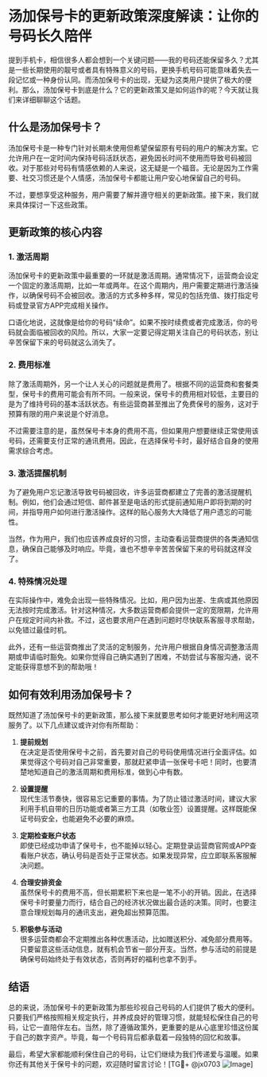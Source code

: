 # 汤加保号卡的更新政策深度解读：让你的号码长久陪伴

提到手机卡，相信很多人都会想到一个关键问题——我的号码还能保留多久？尤其是一些长期使用的靓号或者具有特殊意义的号码，更换手机号码可能意味着失去一段记忆或一种身份认同。而汤加保号卡的出现，无疑为这类用户提供了极大的便利。那么，汤加保号卡到底是什么？它的更新政策又是如何运作的呢？今天就让我们来详细聊聊这个话题。

## 什么是汤加保号卡？

汤加保号卡是一种专门针对长期未使用但希望保留原有号码的用户的解决方案。它允许用户在一定时间内保持号码活跃状态，避免因长时间不使用而导致号码被回收。对于那些对号码有情感依赖的人来说，这无疑是一个福音。无论是因为工作需要、社交习惯还是个人情感，汤加保号卡都能让用户安心地保留自己的号码。

不过，要想享受这种服务，用户需要了解并遵守相关的更新政策。接下来，我们就来具体探讨一下这些政策。

## 更新政策的核心内容

### 1. **激活周期**
   汤加保号卡的更新政策中最重要的一环就是激活周期。通常情况下，运营商会设定一个固定的激活周期，比如一年或两年。在这个周期内，用户需要定期进行激活操作，以确保号码不会被回收。激活的方式多种多样，常见的包括充值、拨打指定号码或登录官方APP完成相关操作。

   口语化地说，这就像是给你的号码“续命”。如果不按时续费或者完成激活，你的号码就会面临被回收的风险。所以，大家一定要记得定期关注自己的号码状态，别让辛苦保留下来的号码就这么消失了。

### 2. **费用标准**
   除了激活周期外，另一个让人关心的问题就是费用了。根据不同的运营商和套餐类型，保号卡的费用可能会有所不同。一般来说，保号卡的费用相对较低，主要目的是为了维持号码的基本活跃状态。有些运营商甚至推出了免费保号的服务，这对于预算有限的用户来说是个好消息。

   不过需要注意的是，虽然保号卡本身的费用不高，但如果用户想要继续正常使用该号码，还需要支付正常的通讯费用。因此，在选择保号卡时，最好结合自身的使用需求综合考虑。

### 3. **激活提醒机制**
   为了避免用户忘记激活导致号码被回收，许多运营商都建立了完善的激活提醒机制。例如，他们会通过短信、邮件甚至是电话的形式提前通知用户即将到期的时间，并指导用户如何进行激活操作。这样的贴心服务大大降低了用户遗忘的可能性。

   当然，作为用户，我们也应该养成良好的习惯，主动查看运营商提供的各类通知信息，确保自己能够及时响应。毕竟，谁也不想辛辛苦苦保留下来的号码就这样没了。

### 4. **特殊情况处理**
   在实际操作中，难免会出现一些特殊情况。比如，用户因为出差、生病或其他原因无法按时完成激活。针对这种情况，大多数运营商都会提供一定的宽限期，允许用户在规定时间内补救。不过，这也要求用户在遇到问题时尽快联系客服寻求帮助，以免错过最佳时机。

   此外，还有一些运营商推出了灵活的定制服务，允许用户根据自身情况调整激活周期或申请临时豁免。如果你觉得自己确实遇到了困难，不妨尝试与客服沟通，说不定能获得意想不到的帮助哦！

## 如何有效利用汤加保号卡？

既然知道了汤加保号卡的更新政策，那么接下来就要思考如何才能更好地利用这项服务了。以下几点建议或许对你有所帮助：

1. **提前规划**  
   在决定是否使用保号卡之前，首先要对自己的号码使用情况进行全面评估。如果觉得这个号码对自己非常重要，那就赶紧申请一张保号卡吧！同时，也要清楚地知道自己的激活周期和费用标准，做到心中有数。

2. **设置提醒**  
   现代生活节奏快，很容易忘记重要的事情。为了防止错过激活时间，建议大家利用手机自带的日历功能或者第三方工具（如敬业签）设置提醒。这样既能保证号码安全，也能避免不必要的麻烦。

3. **定期检查账户状态**  
   即使已经成功申请了保号卡，也不能掉以轻心。定期登录运营商官网或APP查看账户状态，确认号码是否处于正常状态。如果发现异常，应立即联系客服解决问题。

4. **合理安排资金**  
   虽然保号卡的费用不高，但长期累积下来也是一笔不小的开销。因此，在选择保号卡时要量力而行，结合自己的经济状况做出最合适的决策。同时，也要注意合理规划每月的通讯支出，避免超出预算范围。

5. **积极参与活动**  
   很多运营商都会不定期推出各种优惠活动，比如赠送积分、减免部分费用等。只要留意这些活动信息，就有机会节省一部分开支。当然，参与活动的前提是确保号码始终处于有效状态，否则再好的福利也拿不到手。

## 结语

总的来说，汤加保号卡的更新政策为那些珍视自己号码的人们提供了极大的便利。只要我们严格按照相关规定执行，并养成良好的管理习惯，就能轻松保住自己的号码，让它一直陪伴左右。当然，除了遵循政策外，更重要的是从心底里珍惜这份属于自己的数字资产。毕竟，每一个号码背后都承载着一段独特的回忆和故事。

最后，希望大家都能顺利保住自己的号码，让它们继续为我们传递爱与温暖。如果你还有其他关于保号卡的问题，欢迎随时留言讨论！[TG💪+ @jx0703 ![Image](https://github.com/user-attachments/assets/dbca1d08-cadb-493c-b0ec-ad6f7a83f270)]